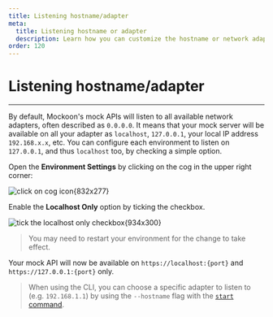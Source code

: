 ```yaml
---
title: Listening hostname/adapter
meta:
  title: Listening hostname or adapter
  description: Learn how you can customize the hostname or network adapter your mock API will listen to in the desktop application or the CLI
order: 120
---
```


# Listening hostname/adapter

---

By default, Mockoon's mock APIs will listen to all available network adapters, often described as `0.0.0.0`. It means that your mock server will be available on all your adapter as `localhost`, `127.0.0.1`, your local IP address `192.168.x.x`, etc.
You can configure each environment to listen on `127.0.0.1`, and thus `localhost` too, by checking a simple option.

Open the **Environment Settings** by clicking on the cog in the upper right corner:

![click on cog icon{832x277}](/images/docs/open-settings.png)

Enable the **Localhost Only** option by ticking the checkbox.

![tick the localhost only checkbox{934x300}](/images/docs/enable-localhost-only.png)

> You may need to restart your environment for the change to take effect.

Your mock API will now be available on `https://localhost:{port}` and `https://127.0.0.1:{port}` only.

> When using the CLI, you can choose a specific adapter to listen to (e.g. `192.168.1.1`) by using the `--hostname` flag with the [`start` command](https://github.com/mockoon/mockoon/tree/main/packages/cli#mockoon-cli-start).
